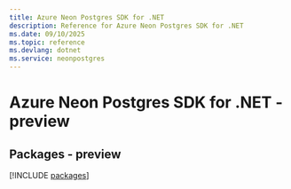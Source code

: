 ```yaml
---
title: Azure Neon Postgres SDK for .NET
description: Reference for Azure Neon Postgres SDK for .NET
ms.date: 09/10/2025
ms.topic: reference
ms.devlang: dotnet
ms.service: neonpostgres
---
```

# Azure Neon Postgres SDK for .NET - preview
## Packages - preview
[!INCLUDE [packages](neon-postgres-index.md)]